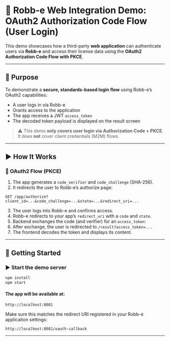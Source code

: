 # 🔐 Robb-e Web Integration Demo: OAuth2 Authorization Code Flow (User Login)

This demo showcases how a third-party **web application** can authenticate users via **Robb-e** and access their license data using the **OAuth2 Authorization Code Flow with PKCE**.

---

## 🎯 Purpose

To demonstrate a **secure, standards-based login flow** using Robb-e’s OAuth2 capabilities:

- A user logs in via Robb-e
- Grants access to the application
- The app receives a JWT `access_token`
- The decoded token payload is displayed on the result screen

> ⚠️ This demo **only covers user login via Authorization Code + PKCE**. It does **not** cover client credentials (M2M) flows.

---

## ▶️ How It Works

### 🔐 OAuth2 Flow (PKCE)

1. The app generates a `code_verifier` and `code_challenge` (SHA-256).
2. It redirects the user to Robb-e’s authorize page:

`GET /app/authorize?client_id=...&code_challenge=...&state=...&redirect_uri=...`

3. The user logs into Robb-e and confirms access.
4. Robb-e redirects to your app’s `redirect_uri` with a `code` and `state`.
5. Backend exchanges the code (and verifier) for an `access_token`:
6. After exchange, the user is redirected to `/result?access_token=...`
7. The frontend decodes the token and displays its content.

---

## 🚀 Getting Started

### ▶️ Start the demo server

```bash
npm install
npm start
```

#### The app will be available at:

`http://localhost:8081`

Make sure this matches the redirect URI registered in your Robb-e application settings:

`http://localhost:8081/oauth-callback`

---
